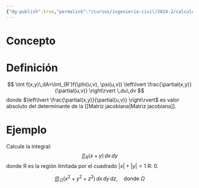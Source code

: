 ```yaml
---
{"dg-publish":true,"permalink":"/cursos/ingenieria-civil/2024-2/calculo-ii/3-integrales-multiples/3-11-geometria-de-transformaciones-de-r2-a-r2-matriz-jacobiana/cambio-de-variables-en-integrales-dobles/","tags":["I2MAT1620"]}
---
```


# Concepto
# Definición

$$
\iint f(x,y)\,dA=\iint_{R'}f(\phi(u,v), \psi(u,v)) \left\lvert   \frac{\partial(x,y)}{\partial(u,v)}  \right\rvert \,du\,dv
$$
donde $\left\lvert   \frac{\partial(x,y)}{\partial(u,v)}  \right\rvert$ es valor absoluto del determinante de la [[Matriz jacobiana\|Matriz jacobiana]].
# Ejemplo
Calcule la integral:
$$
\iint_{R}(x+y)\,dx\,dy
$$
donde R es la región limitada por el cuadrado $\lvert x \rvert+\lvert y \rvert=1$
R: $0$.

$$
\iiint_\Omega (x^2 + y^2 + z^2) \, dx \, dy \, dz, \quad \text{donde } \Omega 
$$

